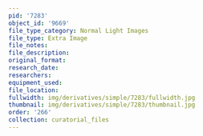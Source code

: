 ```yaml
---
pid: '7283'
object_id: '9669'
file_type_category: Normal Light Images
file_type: Extra Image
file_notes:
file_description:
original_format:
research_date:
researchers:
equipment_used:
file_location:
fullwidth: img/derivatives/simple/7283/fullwidth.jpg
thumbnail: img/derivatives/simple/7283/thumbnail.jpg
order: '266'
collection: curatorial_files
---
```

